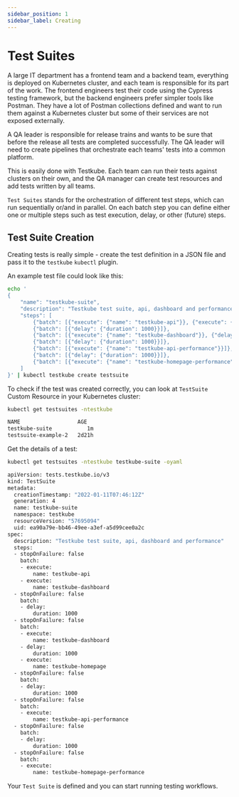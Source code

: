 ```yaml
---
sidebar_position: 1
sidebar_label: Creating
---
```


# Test Suites

A large IT department has a frontend team and a backend team, everything is
deployed on Kubernetes cluster, and each team is responsible for its part of the work. The frontend engineers test their code using the  Cypress testing framework, but the backend engineers prefer simpler tools like Postman. They have a lot of Postman collections defined and want to run them against a Kubernetes cluster but some of their services are not exposed externally.

A QA leader is responsible for release trains and wants to be sure that before the release all tests are completed successfully. The QA leader will need to create pipelines that orchestrate each teams' tests into a common platform.

This is easily done with Testkube. Each team can run their tests against clusters on their own, and the QA manager can create test resources and add tests written by all teams.

`Test Suites` stands for the orchestration of different test steps, which can run sequentially or/and in parallel.
On each batch step you can define either one or multiple steps such as test execution, delay, or other (future) steps.

## **Test Suite Creation**

Creating tests is really simple - create the test definition in a JSON file and pass it to the `testkube` `kubectl` plugin.

An example test file could look like this:

```bash
echo '
{
	"name": "testkube-suite",
	"description": "Testkube test suite, api, dashboard and performance",
	"steps": [
		{"batch": [{"execute": {"name": "testkube-api"}}, {"execute": {"name": "testkube-dashboard"}}]},
		{"batch": [{"delay": {"duration": 1000}}]},
		{"batch": [{"execute": {"name": "testkube-dashboard"}}, {"delay": {"duration": 1000}}, {"execute": {"name": "testkube-homepage"}}]},
		{"batch": [{"delay": {"duration": 1000}}]},
		{"batch": [{"execute": {"name": "testkube-api-performance"}}]},
		{"batch": [{"delay": {"duration": 1000}}]},
		{"batch": [{"execute": {"name": "testkube-homepage-performance"}}]}
	]
}' | kubectl testkube create testsuite
```

To check if the test was created correctly, you can look at `TestSuite` Custom Resource in your Kubernetes cluster:

```bash
kubectl get testsuites -ntestkube

NAME                  AGE
testkube-suite           1m
testsuite-example-2   2d21h
```

Get the details of a test:

```bash
kubectl get testsuites -ntestkube testkube-suite -oyaml

apiVersion: tests.testkube.io/v3
kind: TestSuite
metadata:
  creationTimestamp: "2022-01-11T07:46:12Z"
  generation: 4
  name: testkube-suite
  namespace: testkube
  resourceVersion: "57695094"
  uid: ea90a79e-bb46-49ee-a3ef-a5d99cee0a2c
spec:
  description: "Testkube test suite, api, dashboard and performance"
  steps:
  - stopOnFailure: false
    batch:
    - execute:
        name: testkube-api
    - execute:
        name: testkube-dashboard
  - stopOnFailure: false
    batch:
    - delay:
        duration: 1000
  - stopOnFailure: false
    batch:
    - execute:
        name: testkube-dashboard
    - delay:
        duration: 1000
    - execute:
        name: testkube-homepage
  - stopOnFailure: false
    batch:
    - delay:
        duration: 1000
  - stopOnFailure: false
    batch:
    - execute:
        name: testkube-api-performance
  - stopOnFailure: false
    batch:
    - delay:
        duration: 1000
  - stopOnFailure: false
    batch:
    - execute:
        name: testkube-homepage-performance
```

Your `Test Suite` is defined and you can start running testing workflows.
